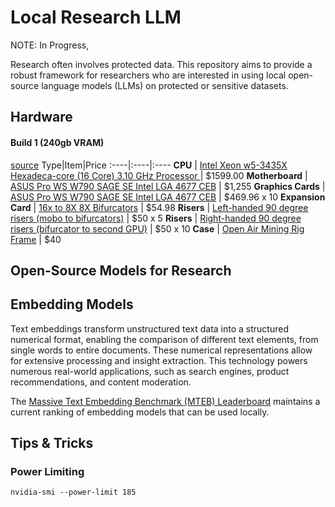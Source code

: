 # Local Research LLM

NOTE: In Progress, 

Research often involves protected data. This repository aims to provide a robust framework for researchers who are interested in using local open-source language models (LLMs) on protected or sensitive datasets.

## Hardware


#### Build 1 (240gb VRAM)
[source](https://www.reddit.com/r/LocalLLaMA/comments/1djd6ll/behemoth_build/)
Type|Item|Price
:----|:----|:----
**CPU** | [Intel Xeon w5-3435X Hexadeca-core (16 Core) 3.10 GHz Processor ](https://www.intel.com/content/www/us/en/products/sku/233421/intel-xeon-w53435x-processor-45m-cache-3-10-ghz/specifications.html) | $1599.00
**Motherboard** | [ASUS Pro WS W790 SAGE SE Intel LGA 4677 CEB](https://www.asus.com/us/motherboards-components/motherboards/workstation/pro-ws-w790e-sage-se/) | $1,255
**Graphics Cards** | [ASUS Pro WS W790 SAGE SE Intel LGA 4677 CEB](https://www.asus.com/us/motherboards-components/motherboards/workstation/pro-ws-w790e-sage-se/) | $469.96 x 10
**Expansion Card** | [16x to 8X 8X Bifurcators](https://www.amazon.com/gp/product/B0BHNPKCL5/ref=ppx_yo_dt_b_search_asin_title?ie=UTF8&th=1) | $54.98
**Risers** | [Left-handed 90 degree risers (mobo to bifurcators)](https://www.amazon.com/LINKUP-PCIe-4-0-Riser-Cable/dp/B08XN21819?th=1) | $50 x  5
**Risers** | [Right-handed 90 degree risers (bifurcator to second GPU)](https://pcpartpicker.com/product/placeholder) | $50 x 10
**Case** | [Open Air Mining Rig Frame](https://a.co/d/0gD0LLP7) | $40

## Open-Source Models for Research

## Embedding Models

Text embeddings transform unstructured text data into a structured numerical format, enabling the comparison of different text elements, from single words to entire documents. These numerical representations allow for extensive processing and insight extraction. This technology powers numerous real-world applications, such as search engines, product recommendations, and content moderation.

The [Massive Text Embedding Benchmark (MTEB) Leaderboard](https://huggingface.co/spaces/mteb/leaderboard) maintains a current ranking of embedding models that can be used locally. 

## Tips & Tricks

### Power Limiting

```{bash}
nvidia-smi --power-limit 185
```

